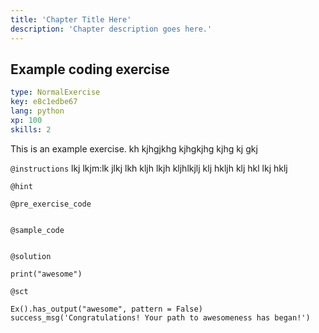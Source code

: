 ```yaml
---
title: 'Chapter Title Here'
description: 'Chapter description goes here.'
---
```


## Example coding exercise

```yaml
type: NormalExercise
key: e8c1edbe67
lang: python
xp: 100
skills: 2
```

This is an example exercise. kh kjhgjkhg kjhgkjhg kjhg kj gkj

`@instructions`
lkj lkjm:lk jlkj lkh kljh lkjh kljhlkjlj klj hkljh klj hkl lkj hklj

`@hint`


`@pre_exercise_code`
```{python}

```

`@sample_code`
```{python}

```

`@solution`
```{python}
print("awesome")
```

`@sct`
```{python}
Ex().has_output("awesome", pattern = False)
success_msg('Congratulations! Your path to awesomeness has began!')
```
